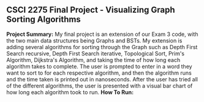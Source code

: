 ## CSCI 2275 Final Project - Visualizing Graph Sorting Algorithms
**Project Summary:** My final project is an extension of our Exam 3 code, with the two main data structures being Graphs and BSTs. My extension is adding several algorithms for sorting through the Graph such as Depth First Search recursive, Depth First Search iterative, Topological Sort, Prim's Algorithm, Dijkstra's Algorithm, and taking the time of how long each algorithm takes to complete. The user is prompted to enter in a word they want to sort to for each respective algorithm, and then the algorithm runs and the time taken is printed out in nanoseconds. After the user has tried all of the different algorithms, the user is presented with a visual bar chart of how long each algorithm took to run.
 **How To Run:** 